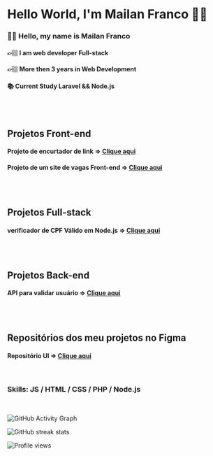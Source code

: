 # Hello World, I'm Mailan Franco 👨‍💻
### 👋🏼 Hello, my name is Mailan Franco
#### 👉🏼 I am web developer Full-stack
#### 👉🏼 More then 3 years in Web Development
#### 📚 Current Study Laravel && Node.js


<br><br>
## Projetos Front-end
#### Projeto de encurtador de link => <a href='https://github.com/Sckurtt/encurtalink'>Clique aqui</a>
#### Projeto de um site de vagas Front-end => <a href='https://github.com/Sckurtt/front-vagas'>Clique aqui</a>
<br><br>
## Projetos Full-stack
#### verificador de CPF Válido em Node.js => <a href='https://github.com/Sckurtt/Verificador-de-CPF'>Clique aqui</a>
<br><br>
## Projetos Back-end
#### API para validar usuário => <a href='https://github.com/Sckurtt/API-For-Validate-A-User'>Clique aqui</a>
<br><br>
## Repositórios dos meu projetos no Figma
#### Repositório UI => <a href='https://github.com/Sckurtt/Figma-UI-Projects'>Clique aqui</a>
<br>

### Skills:  JS / HTML / CSS / PHP / Node.js 
<br>

![GitHub Activity Graph](https://activity-graph.herokuapp.com/graph?username=sckurtt)  

![GitHub streak stats](https://github-readme-streak-stats.herokuapp.com/?user=sckurtt)  

![Profile views](https://gpvc.arturio.dev/sckurtt)  


